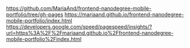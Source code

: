 https://github.com/MariaAnd/frontend-nanodegree-mobile-portfolio/tree/gh-pages
https://mariaand.github.io/frontend-nanodegree-mobile-portfolio/index.html
https://developers.google.com/speed/pagespeed/insights/?url=https%3A%2F%2Fmariaand.github.io%2Ffrontend-nanodegree-mobile-portfolio%2Findex.html
